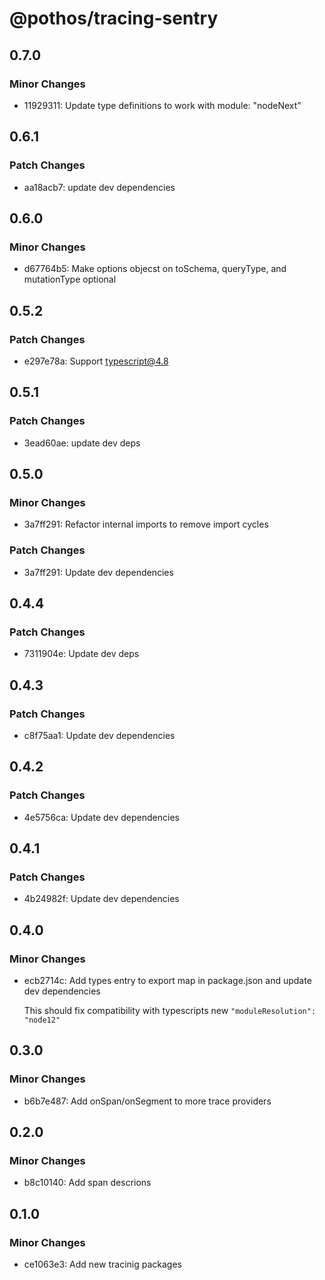 # @pothos/tracing-sentry

## 0.7.0

### Minor Changes

- 11929311: Update type definitions to work with module: "nodeNext"

## 0.6.1

### Patch Changes

- aa18acb7: update dev dependencies

## 0.6.0

### Minor Changes

- d67764b5: Make options objecst on toSchema, queryType, and mutationType optional

## 0.5.2

### Patch Changes

- e297e78a: Support typescript@4.8

## 0.5.1

### Patch Changes

- 3ead60ae: update dev deps

## 0.5.0

### Minor Changes

- 3a7ff291: Refactor internal imports to remove import cycles

### Patch Changes

- 3a7ff291: Update dev dependencies

## 0.4.4

### Patch Changes

- 7311904e: Update dev deps

## 0.4.3

### Patch Changes

- c8f75aa1: Update dev dependencies

## 0.4.2

### Patch Changes

- 4e5756ca: Update dev dependencies

## 0.4.1

### Patch Changes

- 4b24982f: Update dev dependencies

## 0.4.0

### Minor Changes

- ecb2714c: Add types entry to export map in package.json and update dev dependencies

  This should fix compatibility with typescripts new `"moduleResolution": "node12"`

## 0.3.0

### Minor Changes

- b6b7e487: Add onSpan/onSegment to more trace providers

## 0.2.0

### Minor Changes

- b8c10140: Add span descrions

## 0.1.0

### Minor Changes

- ce1063e3: Add new tracinig packages
